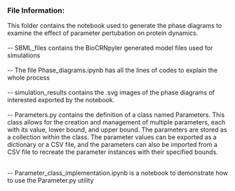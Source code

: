 ### File Information: 

This folder contains the notebook used to generate the phase diagrams to examine the effect of parameter pertubation on protein dynamics. <br> <br>
-- SBML_files contains the BioCRNpyler generated model files used for simulations <br> <br>
-- The file Phase_diagrams.ipynb has all the lines of codes to explain the whole process <br><br>
-- simulation_results contains the .svg images of the phase diagrams of interested exported by the notebook. <br> <br>
-- Parameters.py contains the definition of a class named Parameters. This class allows for the creation and management of multiple parameters, each with its value, lower bound, and upper bound. The parameters are stored as a collection within the class. The parameter values can be exported as a dictionary or a CSV file, and the parameters can also be imported from a CSV file to recreate the parameter instances with their specified bounds.  <br> <br>

-- Parameter_class_implementation.ipynb is a notebook to demonstrate how to use the Parameter.py utility
